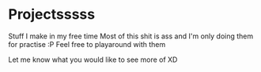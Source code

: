 # Projectsssss
Stuff I make in my free time 
Most of this shit is ass and I'm only doing them for practise :P
Feel free to playaround with them

Let me know what you would like to see more of XD
